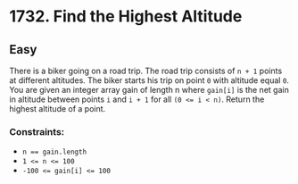 # 1732. Find the Highest Altitude

## Easy

There is a biker going on a road trip. The road trip consists of `n + 1` points at different altitudes. The biker starts
his trip on point `0` with altitude equal `0`. You are given an integer array gain of length n where `gain[i]` is the
net gain in altitude between points `i` and `i + 1` for all `(0 <= i < n)`. Return the highest altitude of a point.

### Constraints:

- `n == gain.length`
- `1 <= n <= 100`
- `-100 <= gain[i] <= 100`
